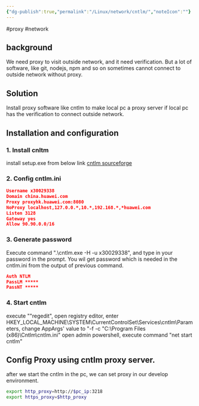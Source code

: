 ```yaml
---
{"dg-publish":true,"permalink":"/Linux/network/cntlm/","noteIcon":""}
---
```


#proxy #network
## background
We need proxy to visit outside network, and it need verification.
But a lot of software, like git, nodejs, npm and so on sometimes cannot connect to outside network without proxy.
## Solution
Install proxy software like cntlm to make local pc a proxy server if local pc has the verification to connect outside network.
## Installation and configuration
### 1. Install cnltm
install setup.exe from below link
[cntlm sourceforge](https://sourceforge.net/projects/cntlm)
### 2. Config cntlm.ini

```json
Username x30029338
Domain china.huawei.com
Proxy proxyhk.huawei.com:8080
NoProxy localhost,127.0.0.*,10.*,192.168.*,*huawei.com
Listen 3128
Gateway yes
Allow 90.90.0.0/16


```

### 3. Generate password
Execute command ".\cntlm.exe -H -u x30029338", and type in your password in the prompt. You wil get password which is needed in the cntlm.ini from the output of previous command.
```json
Auth NTLM
PassLM *****
PassNT *****
```
### 4. Start cntlm
execute ""regedit", open registry editor, enter HKEY_LOCAL_MACHINE\\SYSTEM\\CurrentControlSet\\Services\\cntlm\\Parameters,
change AppArgs' value to "-f -c "C:\Program Files (x86)\\Cntlm\\cntlm.ini"
open admin powershell, execute command "net start cntlm"

## Config Proxy using cntlm proxy server.
after we start the cntlm in the pc, we can set proxy in our develop environment.
```bash
export http_proxy=http://$pc_ip:3218 
export https_proxy=$http_proxy
```
